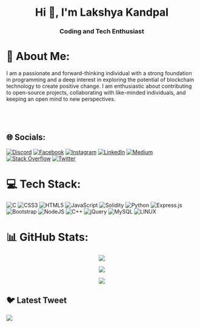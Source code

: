 
<h1 align="center">Hi 👋, I'm Lakshya Kandpal</h1>
<h3 align="center">Coding and Tech Enthusiast</h3>

# 💫 About Me:
I am a passionate and forward-thinking individual with a strong foundation in programming and a deep interest in exploring the potential of blockchain technology to create positive change. I am enthusiastic about contributing to open-source projects, collaborating with like-minded individuals, and keeping an open mind to new perspectives.<br><br><br><br>

## 🌐 Socials:
[![Discord](https://img.shields.io/badge/Discord-%237289DA.svg?logo=discord&logoColor=white)](https://discord.gg/maiLAKSHYAhoon#1982) [![Facebook](https://img.shields.io/badge/Facebook-%231877F2.svg?logo=Facebook&logoColor=white)](https://facebook.com/lakshya.kandpal.50) [![Instagram](https://img.shields.io/badge/Instagram-%23E4405F.svg?logo=Instagram&logoColor=white)](https://instagram.com/lakshhhhhya) [![LinkedIn](https://img.shields.io/badge/LinkedIn-%230077B5.svg?logo=linkedin&logoColor=white)](https://linkedin.com/in/lakshyakandpal) [![Medium](https://img.shields.io/badge/Medium-12100E?logo=medium&logoColor=white)](https://medium.com/@LakshyaKandpal) [![Stack Overflow](https://img.shields.io/badge/-Stackoverflow-FE7A16?logo=stack-overflow&logoColor=white)](https://stackoverflow.com/users/21359166) [![Twitter](https://img.shields.io/badge/Twitter-%231DA1F2.svg?logo=Twitter&logoColor=white)](https://twitter.com/lakshhhhhhya) 

# 💻 Tech Stack:
![C](https://img.shields.io/badge/c-%2300599C.svg?style=for-the-badge&logo=c&logoColor=white) ![CSS3](https://img.shields.io/badge/css3-%231572B6.svg?style=for-the-badge&logo=css3&logoColor=white) ![HTML5](https://img.shields.io/badge/html5-%23E34F26.svg?style=for-the-badge&logo=html5&logoColor=white) ![JavaScript](https://img.shields.io/badge/javascript-%23323330.svg?style=for-the-badge&logo=javascript&logoColor=%23F7DF1E) ![Solidity](https://img.shields.io/badge/Solidity-%23363636.svg?style=for-the-badge&logo=solidity&logoColor=white) ![Python](https://img.shields.io/badge/python-3670A0?style=for-the-badge&logo=python&logoColor=ffdd54) ![Express.js](https://img.shields.io/badge/express.js-%23404d59.svg?style=for-the-badge&logo=express&logoColor=%2361DAFB) ![Bootstrap](https://img.shields.io/badge/bootstrap-%23563D7C.svg?style=for-the-badge&logo=bootstrap&logoColor=white) ![NodeJS](https://img.shields.io/badge/node.js-6DA55F?style=for-the-badge&logo=node.js&logoColor=white) ![C++](https://img.shields.io/badge/c++-%2300599C.svg?style=for-the-badge&logo=c%2B%2B&logoColor=white) ![jQuery](https://img.shields.io/badge/jquery-%230769AD.svg?style=for-the-badge&logo=jquery&logoColor=white) ![MySQL](https://img.shields.io/badge/mysql-%2300f.svg?style=for-the-badge&logo=mysql&logoColor=white) ![LINUX](https://img.shields.io/badge/Linux-FCC624?style=for-the-badge&logo=linux&logoColor=black)
# 📊 GitHub Stats:
<div align="center">

![](https://github-readme-stats.vercel.app/api?username=HiLakshya&theme=dark&hide_border=false&include_all_commits=true&count_private=true)<br/>

![](https://github-readme-streak-stats.herokuapp.com/?user=HiLakshya&theme=dark&hide_border=false)<br/>

![](https://github-readme-stats.vercel.app/api/top-langs/?username=HiLakshya&theme=dark&hide_border=false&include_all_commits=true&count_private=true&layout=compact)
</div>

## 🐦 Latest Tweet
[![](https://gtce.itsvg.in/api?username=lakshhhhhhya)](https://github.com/VishwaGauravIn/github-twitter-card-embed)
